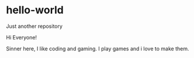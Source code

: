 # hello-world
Just another repository

Hi Everyone!

Sinner here, I like coding and gaming.
I play games and i love to make them.
